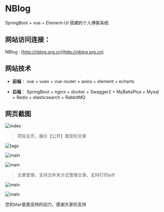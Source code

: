 # NBlog
SpringBoot + vue + Element-UI 搭建的个人博客系统

## 网站访问连接：
NBlog : [http://nblog.org.cn](http://nblog.org.cn)

## 网站技术

- **前端**： vue + vuex + vue-router + axios + element + echarts

- **后端**： SpringBoot + nginx + docker  + Swagger2 + MyBatisPlus + Mysql + Redis + elasticsearch + RabbitMQ 

## 网页截图

![index](http://nblog.org.cn/images/readme/01.png)

>项目主页，展示【公开】类型的文章

![tags](http://nblog.org.cn/images/readme/02.png)

![main](http://nblog.org.cn/images/readme/03.jpg)

![main](http://nblog.org.cn/images/readme/04.jpg)

>文章管理，支持文件夹方式管理文章，支持打印pdf

![main](http://nblog.org.cn/images/readme/05.jpg)

![main](http://nblog.org.cn/images/readme/06.jpg)


您的star是我坚持的动力，感谢大家的支持

